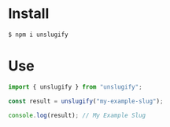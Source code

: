 # Install
```bash
$ npm i unslugify
```

# Use
```javascript
import { unslugify } from "unslugify";

const result = unslugify("my-example-slug");

console.log(result); // My Example Slug
```
